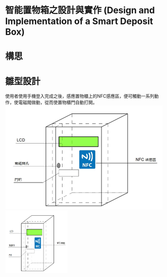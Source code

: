 # 智能置物箱之設計與實作 (Design and Implementation of a Smart Deposit Box)

# 構思

# 雛型設計
使用者使用手機登入完成之後，感應置物櫃上的NFC感應區，便可觸動一系列動作，使電磁閥做動，從而使置物櫃門自動打開。
![Design drawing](https://github.com/AlexChang19/Design-and-Implementation-of-a-Smart-Deposit-Box/blob/b88169596e74f28d90fae41b5d6b03dff08f93bb/image/Design%20drawing.jpg)
<img src="https://github.com/AlexChang19/Design-and-Implementation-of-a-Smart-Deposit-Box/blob/b88169596e74f28d90fae41b5d6b03dff08f93bb/image/Design%20drawing.jpg" width="200" height="200" alt="Design drawing"/><br/>
